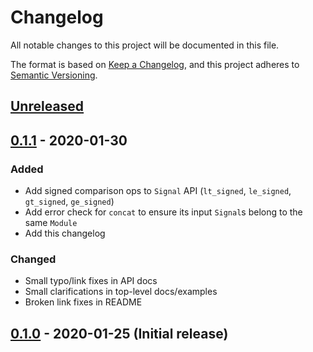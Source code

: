 # Changelog
All notable changes to this project will be documented in this file.

The format is based on [Keep a Changelog](https://keepachangelog.com/en/1.0.0/),
and this project adheres to [Semantic Versioning](https://semver.org/spec/v2.0.0.html).

## [Unreleased](https://github.com/yupferris/kaze/compare/0.1.1...HEAD)

## [0.1.1](https://github.com/yupferris/kaze/releases/tag/0.1.1) - 2020-01-30
### Added
- Add signed comparison ops to `Signal` API (`lt_signed`, `le_signed`, `gt_signed`, `ge_signed`)
- Add error check for `concat` to ensure its input `Signal`s belong to the same `Module`
- Add this changelog

### Changed
- Small typo/link fixes in API docs
- Small clarifications in top-level docs/examples
- Broken link fixes in README

## [0.1.0](https://github.com/yupferris/kaze/releases/tag/0.1.0) - 2020-01-25 (Initial release)

